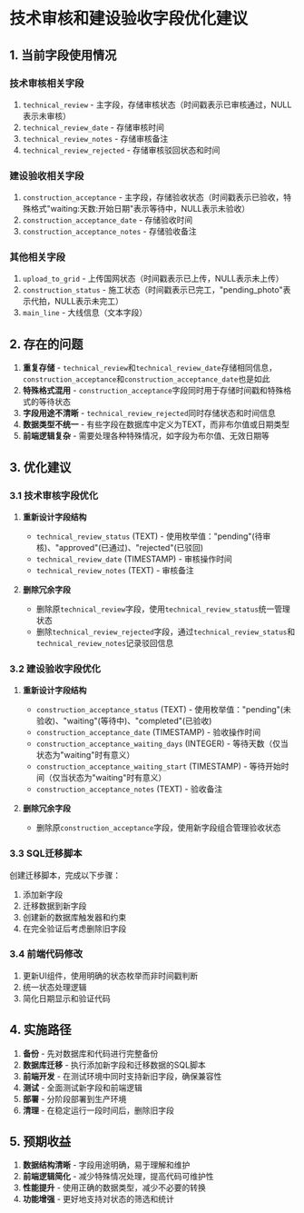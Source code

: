 # 技术审核和建设验收字段优化建议

## 1. 当前字段使用情况

### 技术审核相关字段
1. `technical_review` - 主字段，存储审核状态（时间戳表示已审核通过，NULL表示未审核）
2. `technical_review_date` - 存储审核时间
3. `technical_review_notes` - 存储审核备注
4. `technical_review_rejected` - 存储审核驳回状态和时间

### 建设验收相关字段
1. `construction_acceptance` - 主字段，存储验收状态（时间戳表示已验收，特殊格式"waiting:天数:开始日期"表示等待中，NULL表示未验收）
2. `construction_acceptance_date` - 存储验收时间
3. `construction_acceptance_notes` - 存储验收备注

### 其他相关字段
1. `upload_to_grid` - 上传国网状态（时间戳表示已上传，NULL表示未上传）
2. `construction_status` - 施工状态（时间戳表示已完工，"pending_photo"表示代拍，NULL表示未完工）
3. `main_line` - 大线信息（文本字段）

## 2. 存在的问题

1. **重复存储** - `technical_review`和`technical_review_date`存储相同信息，`construction_acceptance`和`construction_acceptance_date`也是如此
2. **特殊格式混用** - `construction_acceptance`字段同时用于存储时间戳和特殊格式的等待状态
3. **字段用途不清晰** - `technical_review_rejected`同时存储状态和时间信息
4. **数据类型不统一** - 有些字段在数据库中定义为TEXT，而非布尔值或日期类型
5. **前端逻辑复杂** - 需要处理各种特殊情况，如字段为布尔值、无效日期等

## 3. 优化建议

### 3.1 技术审核字段优化

1. **重新设计字段结构**
   - `technical_review_status` (TEXT) - 使用枚举值："pending"(待审核)、"approved"(已通过)、"rejected"(已驳回)
   - `technical_review_date` (TIMESTAMP) - 审核操作时间
   - `technical_review_notes` (TEXT) - 审核备注

2. **删除冗余字段**
   - 删除原`technical_review`字段，使用`technical_review_status`统一管理状态
   - 删除`technical_review_rejected`字段，通过`technical_review_status`和`technical_review_notes`记录驳回信息

### 3.2 建设验收字段优化

1. **重新设计字段结构**
   - `construction_acceptance_status` (TEXT) - 使用枚举值："pending"(未验收)、"waiting"(等待中)、"completed"(已验收)
   - `construction_acceptance_date` (TIMESTAMP) - 验收操作时间
   - `construction_acceptance_waiting_days` (INTEGER) - 等待天数（仅当状态为"waiting"时有意义）
   - `construction_acceptance_waiting_start` (TIMESTAMP) - 等待开始时间（仅当状态为"waiting"时有意义）
   - `construction_acceptance_notes` (TEXT) - 验收备注

2. **删除冗余字段**
   - 删除原`construction_acceptance`字段，使用新字段组合管理验收状态

### 3.3 SQL迁移脚本

创建迁移脚本，完成以下步骤：
1. 添加新字段
2. 迁移数据到新字段
3. 创建新的数据库触发器和约束
4. 在完全验证后考虑删除旧字段

### 3.4 前端代码修改

1. 更新UI组件，使用明确的状态枚举而非时间戳判断
2. 统一状态处理逻辑
3. 简化日期显示和验证代码

## 4. 实施路径

1. **备份** - 先对数据库和代码进行完整备份
2. **数据库迁移** - 执行添加新字段和迁移数据的SQL脚本
3. **前端开发** - 在测试环境中同时支持新旧字段，确保兼容性
4. **测试** - 全面测试新字段和前端逻辑
5. **部署** - 分阶段部署到生产环境
6. **清理** - 在稳定运行一段时间后，删除旧字段

## 5. 预期收益

1. **数据结构清晰** - 字段用途明确，易于理解和维护
2. **前端逻辑简化** - 减少特殊情况处理，提高代码可维护性
3. **性能提升** - 使用正确的数据类型，减少不必要的转换
4. **功能增强** - 更好地支持对状态的筛选和统计 